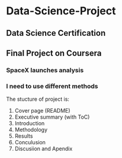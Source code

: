 # Data-Science-Project
## Data Science Certification
## Final Project on Coursera 
### SpaceX launches analysis
### I need to use different methods
The stucture of project is:
1. Cover page (README)
2. Executive summary (with ToC)
3. Introduction
4. Methodology
5. Results
6. Conculusion
7. Discusiion and Apendix
